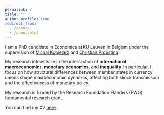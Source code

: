 ```yaml
---
permalink: /
title: ""
author_profile: true
redirect_from: 
  - /about/
  - /about.html
---
```

I am a PhD candidate in Economics at KU Leuven in Belgium under the supervision of [Michal Kobielarz](https://sites.google.com/site/michalkobielarz/home) and [Christian Pröbsting](https://sites.google.com/site/proebstingchristian/home).

My research interests lie in the intersection of **international macroeconomics**, **monetary economics**, and **inequality**. In particular, I focus on how structural differences between member states in currency unions shape macroeconomic dynamics, affecting both shock transmission and the effectiveness of monetary policy.

My research is funded by the Research Foundation Flanders (FWO) fundamental research grant.

You can find my CV [here](../files/CV.pdf).

